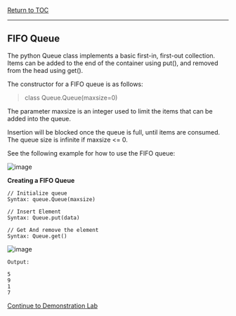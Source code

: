 <a href="https://github.com/CyberTrainingUSAF/06-Intro-to-Algorithms/blob/master/00-Table-of-Contents.md"> Return to TOC </a>

---

## FIFO Queue
The python Queue class implements a basic first-in, first-out collection. 
Items can be added to the end of the container using put(), and removed from the head using get().

The constructor for a FIFO queue is as follows:

> class Queue.Queue(maxsize=0)

The parameter maxsize is an integer used to limit the items that can be added into the queue.

Insertion will be blocked once the queue is full, until items are consumed.  The queue size is infinite if maxsize <= 0.

See the following example for how to use the FIFO queue:

![image](https://user-images.githubusercontent.com/19671036/60819695-aa279380-a165-11e9-9eb4-8fd943d6214d.png)

**Creating a FIFO Queue**

```
// Initialize queue
Syntax: queue.Queue(maxsize)

// Insert Element
Syntax: Queue.put(data)

// Get And remove the element
Syntax: Queue.get()
```
![image](https://user-images.githubusercontent.com/19671036/60820513-35555900-a167-11e9-95a5-13731484a436.png)

```
Output:

5
9
1
7
```

<a href="https://github.com/CyberTrainingUSAF/06-Intro-to-Algorithms/blob/master/18_Queue_demo_lab.md" > Continue to Demonstration Lab </a>
